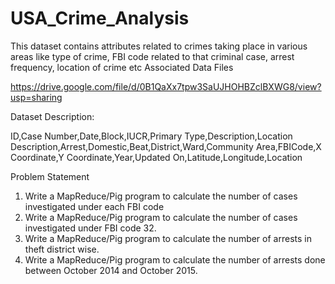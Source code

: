 # USA_Crime_Analysis
This dataset contains attributes related to crimes taking place in various areas like type of
crime, FBI code related to that criminal case, arrest frequency, location of crime etc
Associated Data Files

https://drive.google.com/file/d/0B1QaXx7tpw3SaUJHOHBZclBXWG8/view?usp=sharing

Dataset Description:

ID,Case Number,Date,Block,IUCR,Primary Type,Description,Location
Description,Arrest,Domestic,Beat,District,Ward,Community Area,FBICode,X Coordinate,Y
Coordinate,Year,Updated On,Latitude,Longitude,Location


Problem Statement

1. Write a MapReduce/Pig program to calculate the number of cases investigated under each
FBI code
2. Write a MapReduce/Pig program to calculate the number of cases investigated under FBI
code 32.
3. Write a MapReduce/Pig program to calculate the number of arrests in theft district wise.
4. Write a MapReduce/Pig program to calculate the number of arrests done between October
2014 and October 2015.
